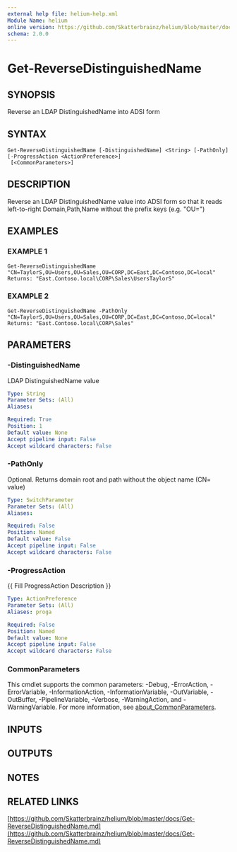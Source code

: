```yaml
---
external help file: helium-help.xml
Module Name: helium
online version: https://github.com/Skatterbrainz/helium/blob/master/docs/Get-ReverseDistinguishedName.md
schema: 2.0.0
---
```


# Get-ReverseDistinguishedName

## SYNOPSIS
Reverse an LDAP DistinguishedName into ADSI form

## SYNTAX

```
Get-ReverseDistinguishedName [-DistinguishedName] <String> [-PathOnly] [-ProgressAction <ActionPreference>]
 [<CommonParameters>]
```

## DESCRIPTION
Reverse an LDAP DistinguishedName value into ADSI form so that it 
reads left-to-right Domain,Path,Name without the prefix keys (e.g.
"OU=")

## EXAMPLES

### EXAMPLE 1
```
Get-ReverseDistinguishedName "CN=TaylorS,OU=Users,OU=Sales,OU=CORP,DC=East,DC=Contoso,DC=local"
Returns: "East.Contoso.local\CORP\Sales\UsersTaylorS"
```

### EXAMPLE 2
```
Get-ReverseDistinguishedName -PathOnly "CN=TaylorS,OU=Users,OU=Sales,OU=CORP,DC=East,DC=Contoso,DC=local"
Returns: "East.Contoso.local\CORP\Sales"
```

## PARAMETERS

### -DistinguishedName
LDAP DistinguishedName value

```yaml
Type: String
Parameter Sets: (All)
Aliases:

Required: True
Position: 1
Default value: None
Accept pipeline input: False
Accept wildcard characters: False
```

### -PathOnly
Optional.
Returns domain root and path without the object name (CN= value)

```yaml
Type: SwitchParameter
Parameter Sets: (All)
Aliases:

Required: False
Position: Named
Default value: False
Accept pipeline input: False
Accept wildcard characters: False
```

### -ProgressAction
{{ Fill ProgressAction Description }}

```yaml
Type: ActionPreference
Parameter Sets: (All)
Aliases: proga

Required: False
Position: Named
Default value: None
Accept pipeline input: False
Accept wildcard characters: False
```

### CommonParameters
This cmdlet supports the common parameters: -Debug, -ErrorAction, -ErrorVariable, -InformationAction, -InformationVariable, -OutVariable, -OutBuffer, -PipelineVariable, -Verbose, -WarningAction, and -WarningVariable. For more information, see [about_CommonParameters](http://go.microsoft.com/fwlink/?LinkID=113216).

## INPUTS

## OUTPUTS

## NOTES

## RELATED LINKS

[https://github.com/Skatterbrainz/helium/blob/master/docs/Get-ReverseDistinguishedName.md](https://github.com/Skatterbrainz/helium/blob/master/docs/Get-ReverseDistinguishedName.md)

